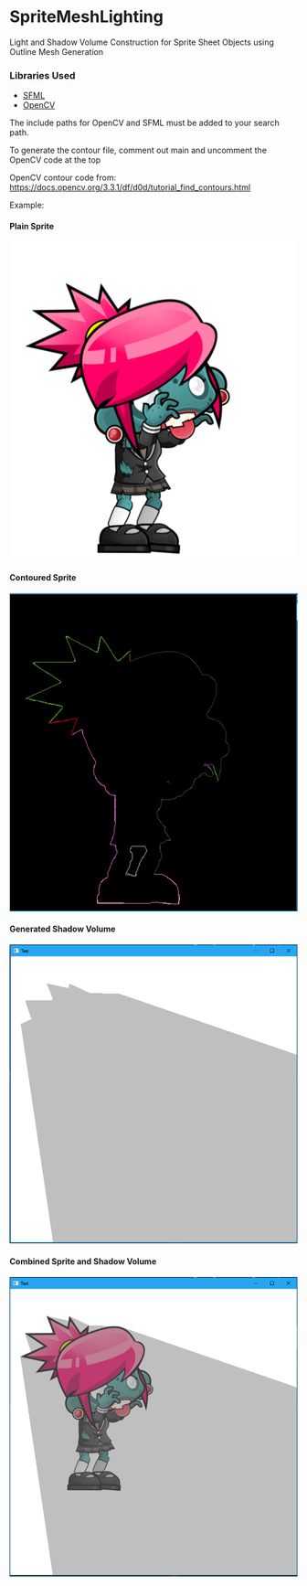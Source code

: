 # SpriteMeshLighting
Light and Shadow Volume Construction for Sprite Sheet Objects using Outline Mesh Generation

### Libraries Used  

* [SFML](https://github.com/SFML/SFML)  
* [OpenCV](https://opencv.org/)  

The include paths for OpenCV and SFML must be added to your search path.

To generate the contour file, comment out main and uncomment the OpenCV code at the top

OpenCV contour code from: https://docs.opencv.org/3.3.1/df/d0d/tutorial_find_contours.html


Example:

#### Plain Sprite

![Sprite](zombie.png)

#### Contoured Sprite  

![Contour](figures/contour.PNG)  

#### Generated Shadow Volume  

![ShadowVolume](figures/shadow.PNG)  

#### Combined Sprite and Shadow Volume  

![SpriteAndShadow](figures/RenderShadowVolumes.PNG)
